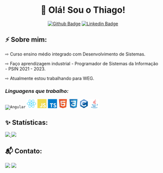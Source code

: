 <h1 align="center">👋 Olá! Sou o Thiago!</h1>

<div> 
    <div align="center">

[![Github Badge](https://img.shields.io/badge/-Github-000?style=flat-square&logo=Github&logoColor=white&link=https://github.com/Thiago-M-Braga)](https://github.com/Thiago-M-Braga)
[![Linkedin Badge](https://img.shields.io/badge/-LinkedIn-blue?style=flat-square&logo=Linkedin&logoColor=white&link=https://www.linkedin.com/in/thiago-braga-587827234/)](https://www.linkedin.com/in/thiago-braga-587827234/)
   </div>
<div>

## ⚡ Sobre mim:

⇨ Curso ensino médio integrado com Desenvolvimento de Sistemas.

⇨ Faço aprendizagem industrial - Programador de Sistemas da Informação - PSIN 2021 - 2023.

⇨ Atualmente estou trabalhando para WEG.

### *Linguagens que trabalho:*

<code><img alt="Angular" height="30" src="https://cdn.jsdelivr.net/gh/devicons/devicon/icons/angularjs/angularjs-original.svg" /></code>
<code><img alt="React" height="30" src="https://raw.githubusercontent.com/devicons/devicon/master/icons/react/react-original.svg"></code>
<code><img alt="Js" height="30" src="https://raw.githubusercontent.com/devicons/devicon/master/icons/javascript/javascript-plain.svg"></code>
<code><img alt="Ts" height="30" src="https://raw.githubusercontent.com/devicons/devicon/master/icons/typescript/typescript-plain.svg"></code>
<code><img alt="HTML" height="30" src="https://raw.githubusercontent.com/devicons/devicon/master/icons/html5/html5-original.svg"></code>
<code><img alt="CSS" height="30" src="https://raw.githubusercontent.com/devicons/devicon/master/icons/css3/css3-original.svg"></code>
<code><img alt="C" height="30" src="https://github.com/devicons/devicon/blob/master/icons/c/c-original.svg"></code>
<code><img alt="JAVA" height="30" src="https://raw.githubusercontent.com/devicons/devicon/master/icons/java/java-original.svg"></code>

</div>
    
## ✨ Statísticas:
<a href="https://github.com/thiago-m-braga" text-decoration="none">
    <div display:"flex">
        <img height="180em" src="https://github-readme-stats.vercel.app/api?username=thiago-m-braga&show_icons=true&theme=gotham&include_all_commits=true&count_private=true"/>
        <img height="180em" src="https://github-readme-stats.vercel.app/api/top-langs/?username=thiago-m-braga&layout=compact&langs_count=7&theme=gotham"/>
    </div>
</a>
    


## 📬 Contato:
<div> 
   <a href="https://instagram.com/thiaguh_braga" target="_blank"><img src="https://img.shields.io/badge/-Instagram-%23E4405F?style=for-the-badge&logo=instagram&logoColor=white" target="_blank"></a>
  <a href = "mailto:thiagomarinbraga@gmail.com" target="_blank"><img src="https://img.shields.io/badge/-Gmail-%23333?style=for-the-badge&logo=gmail&logoColor=white"></a>
</div>

